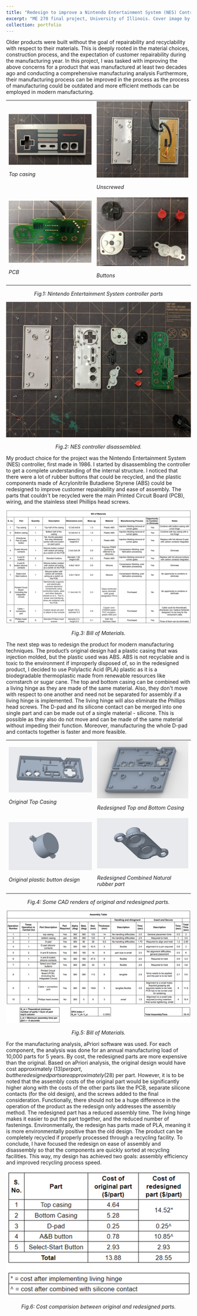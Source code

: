 ```yaml
---
title: "Redesign to improve a Nintendo Entertainment System (NES) Controller"
excerpt: "ME 270 final project, University of Illinois. Cover image by Hima Pamu <br/><img src='/images/NES_500300.jpg'>"
collection: portfolio
---
```

<!--
This is a final project for <a href="https://courses.illinois.edu/schedule/2019/fall/ME/270">ME 270: Design for Manufacturability</a>.


In this project, the design challenge required students to pick a scrap object from <a href="https://www.macksrecycling.com/">Mack's Twin City Recycling</a> and perform the following:
* A complete Design for Manufacture and Assembly (DFMA) analysis on our product
* Creation of a detailed CAD model of parts of the existing product to generate a detailed Manufacturing Cost Analysis using aPriori software
* Generation and evaluation of new ideas to improve the recyclability of the existing product's parts
* Creation of a detailed CAD model of parts for the redesigned product to generate a detailed Manufacturing Cost Analysis
* A rudimentary Design of Experiment to test the redesigned product
* A comparison of the original product with the redesigned product in terms of cost, function, and quality


I decided to work on an old Nintendo Entertainment System (NES) controller from Mack's recycling. At the conclusion of the course, my project was recognized as one of the top 5 projects among 180 individual student final projects in the course.


The project is available to view <a href="https://illinois.digication.com/me-270-fa19-team-ab7-3_january222020/abet-learning-goals-2-4">here</a>
-->

Older products were built without the goal of repairability and recyclability with respect to their materials. This is deeply rooted in the material choices, construction process, and the expectation of customer repairability during the manufacturing year. In this project, I was tasked with improving the above concerns for a product that was manufactured at least two decades ago and conducting a comprehensive manufacturing analysis Furthermore, their manufacturing process can be improved in the process as the process of manufacturing could be outdated and more efficient methods can be employed in modern manufacturing. 


<!--TABLE VIDEO PLACEMENT-->
<table border="0">
 <tr>
  <td><img src='/images/NES/IMG_20191025_113530.jpg' alt="demoasm_stdview" class="center">
   
   
   <i>Top casing</i>
  
  
  </td>
  <td><img src='/images/NES/IMG_20191025_112942.jpg' alt="demoasm_stdview" class="center">
   
   
   <i>Unscrewed</i>
   
   
  </td>
 </tr>
 
 
 <tr>
  <td><img src='/images/NES/IMG_20191025_113454.jpg' alt="demoasm_stdview" class="center">
   
   
   <i>PCB</i>
  
  
  </td>
  <td><img src='/images/NES/IMG_20191025_113439.jpg' alt="demoasm_stdview" class="center">
   
   
   <i>Buttons</i>
  
  
  </td>
 </tr>
</table>
<p style="text-align:center"> <i>Fig.1: Nintendo Entertainment System controller parts</i></p>


<img src='/images/NES/IMG_20191025_113428.jpg' alt="demoasm_stdview" class="center">
<p style="text-align:center"> <i>Fig.2: NES controller disassembled.</i></p>


My product choice for the project was the Nintendo Entertainment System (NES) controller, first made in 1986. I started by disassembling the controller to get a complete understanding of the internal structure. I noticed that there were a lot of rubber buttons that could be recycled, and the plastic components made of Acrylonitrile Butadiene Styrene (ABS) could be redesigned to improve customer repairability and ease of assembly. The parts that couldn't be recycled were the main Printed Circuit Board (PCB), wiring, and the stainless steel Phillips head screws.


<img src='/images/NES/BOM.png' alt="demoasm_stdview" class="center">
<p style="text-align:center"> <i>Fig.3: Bill of Materials.</i></p>


The next step was to redesign the product for modern manufacturing techniques. The product’s original design had a plastic casing that was injection molded, but the plastic used was ABS. ABS is not recyclable and is toxic to the environment if improperly disposed of, so in the redesigned product, I decided to use Polylactic Acid (PLA) plastic as it is a biodegradable thermoplastic made from renewable resources like cornstarch or sugar cane. The top and bottom casing can be combined with a living hinge as they are made of the same material. Also, they don't move with respect to one another and need not be separated for assembly if a living hinge is implemented. The living hinge will also eliminate the Phillips head screws. The D-pad and its silicone contact can be merged into one single part and can be made out of a single material - silicone. This is possible as they also do not move and can be made of the same material without impeding their function. Moreover, manufacturing the whole D-pad and contacts together is faster and more feasible.


<!--TABLE VIDEO PLACEMENT-->
<table border="0">
 <tr>
  <td><img src='/images/NES/topcasing2.png' alt="demoasm_stdview" class="center">
   
   
   <i>Original Top Casing</i>
  
  
  </td>
  <td><img src='/images/NES/ASSEM.png' alt="demoasm_stdview" class="center">
   
   
   <i>Redesigned Top and Bottom Casing</i>
   
   
  </td>
 </tr>
 
 
 <tr>
  <td><img src='/images/NES/ABbutton1.png' alt="demoasm_stdview" class="center">
   
   
   <i>Original plastic button design</i>
  
  
  </td>
  <td><img src='/images/NES/ABbuttonNEW2.png' alt="demoasm_stdview" class="center">
   
   
   <i>Redesigned Combined Natural rubber part</i>
  
  
  </td>
 </tr>
</table>
<p style="text-align:center"> <i>Fig.4: Some CAD renders of original and redesigned parts.</i></p>


<img src='/images/NES/DFA.png' alt="demoasm_stdview" class="center">
<p style="text-align:center"> <i>Fig.5: Bill of Materials.</i></p>


For the manufacturing analysis, aPriori software was used. For each component, the analysis was done for an annual manufacturing load of 10,000 parts for 5 years. By cost, the redesigned parts are more expensive than the original. Based on aPriori analysis, the original design would have cost approximately ($13) per part, but the redesigned parts are approximately ($28) per part. However, it is to be noted that the assembly costs of the original part would be significantly higher along with the costs of the other parts like the PCB, separate silicone contacts (for the old design), and the screws added to the final consideration. Functionally, there should not be a huge difference in the operation of the product as the redesign only addresses the assembly method. The redesigned part has a reduced assembly time. The living hinge makes it easier to put the part together, and the reduced number of fastenings. Environmentally, the redesign has parts made of PLA, meaning it is more environmentally positive than the old design. The product can be completely recycled if properly processed through a recycling facility. To conclude, I have focused the redesign on ease of assembly and disassembly so that the components are quickly sorted at recycling facilities. This way, my design has achieved two goals: assembly efficiency and improved recycling process speed. 


<img src='/images/NES/COMP.png' alt="demoasm_stdview" class="center">
<p style="text-align:center"> <i>Fig.6: Cost comparision between original and redesigned parts.</i></p>






